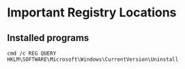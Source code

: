 # Important Registry Locations

## Installed programs
```
cmd /c REG QUERY HKLM\SOFTWARE\Microsoft\Windows\CurrentVersion\Uninstall
```
